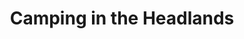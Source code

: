 ---
title: Camping in the Headlands
layout: photos
category: photos
main_image: headlands/previews/34.jpeg
tags: [hike, california, san francisco, nature, camping]
photos:
  - url: headlands/1.jpeg
    preview_url: headlands/previews/1.jpeg
    caption: This was the view just a few steps away from our campsite. The campground is super close to the city, so we literally Ubered in.
  - url: headlands/2.jpeg
    preview_url: headlands/previews/2.jpeg
    caption: We set up camp and started hiking, just as the fog rolled in.
  - url: headlands/3.jpeg
    preview_url: headlands/previews/3.jpeg
    caption: Facing one direction, things were gray...
  - url: headlands/4.jpeg
    preview_url: headlands/previews/4.jpeg
    class: photo-half
  - url: headlands/8.jpeg
    preview_url: headlands/previews/8.jpeg
    class: photo-half end
  - url: headlands/5.jpeg
    preview_url: headlands/previews/5.jpeg
    caption: ...and on the other, a lot clearer.
  - url: headlands/6.jpeg
    preview_url: headlands/previews/6.jpeg
    class: photo-half
  - url: headlands/7.jpeg
    preview_url: headlands/previews/7.jpeg
    class: photo-half end
  - url: headlands/13.jpeg
    preview_url: headlands/previews/13.jpeg
  - url: headlands/9.jpeg
    preview_url: headlands/previews/9.jpeg
    class: photo-triplet
  - url: headlands/12.jpeg
    preview_url: headlands/previews/12.jpeg
    class: photo-triplet
  - url: headlands/11.jpeg
    preview_url: headlands/previews/11.jpeg
    class: photo-triplet
  - url: headlands/14.jpeg
    preview_url: headlands/previews/14.jpeg
    caption: It was really nice to see how many people were enjoying themselves at Rodeo Beach that morning. It was a diverse crew, too.
  - url: headlands/15.jpeg
    preview_url: headlands/previews/15.jpeg
    caption: Karl, just Karl'ing around.
  - url: headlands/16.jpeg
    preview_url: headlands/previews/16.jpeg
    caption: There was a team of search and rescue volunteers training on the cliffs.
  - url: headlands/17.jpeg
    preview_url: headlands/previews/17.jpeg
  - url: headlands/18.jpeg
    preview_url: headlands/previews/18.jpeg
    class: photo-vertical
  - url: headlands/19.jpeg
    preview_url: headlands/previews/19.jpeg
    caption: Sutro.
  - url: headlands/20.jpeg
    preview_url: headlands/previews/20.jpeg
  - url: headlands/21.jpeg
    preview_url: headlands/previews/21.jpeg
    class: photo-vertical
    caption: It hadn't been raining recently, so I was very confused about the source of this stream. There was a lot of running water.
  - url: headlands/22.jpeg
    preview_url: headlands/previews/22.jpeg
    caption: Moon.
  - url: headlands/23.jpeg
    preview_url: headlands/previews/23.jpeg
  - url: headlands/24.jpeg
    preview_url: headlands/previews/24.jpeg
  - url: headlands/25.jpeg
    preview_url: headlands/previews/25.jpeg
  - url: headlands/26.jpeg
    preview_url: headlands/previews/26.jpeg
  - url: headlands/27.jpeg
    preview_url: headlands/previews/27.jpeg
  - url: headlands/28.jpeg
    preview_url: headlands/previews/28.jpeg
  - url: headlands/29.jpeg
    preview_url: headlands/previews/29.jpeg
    caption: Back at the campsite, we had very late lunch.
  - url: headlands/30.jpeg
    preview_url: headlands/previews/30.jpeg
  - url: headlands/31.jpeg
    preview_url: headlands/previews/31.jpeg
  - url: headlands/32.jpeg
    preview_url: headlands/previews/32.jpeg
    class: photo-vertical
  - url: headlands/33.jpeg
    preview_url: headlands/previews/33.jpeg
  - url: headlands/34.jpeg
    preview_url: headlands/previews/34.jpeg
    class: photo-vertical
    caption: Hannah insisted that we go to Point Bonita to see the sunset instead of heading there the next morning. It was totally worth it.
  - url: headlands/35.jpeg
    preview_url: headlands/previews/35.jpeg
  - url: headlands/36.jpeg
    preview_url: headlands/previews/36.jpeg
  - url: headlands/37.jpeg
    preview_url: headlands/previews/37.jpeg
  - url: headlands/38.jpeg
    preview_url: headlands/previews/38.jpeg
    caption: Back at the campsite, we found some friends. There was also a racoon who kept getting uncomfortably close to us, but I didn't take any photos of him. We named him Charles.
  - url: headlands/39.jpeg
    preview_url: headlands/previews/39.jpeg
    caption: The main perk of Bicentennial Campground is this view. Unfortunately, thick fog rolled in not too long after this, and the downside of being right next to the lighthouse is that when there's fog, the foghorns turn on. We slept like shit.
  - url: headlands/40.jpeg
    preview_url: headlands/previews/40.jpeg
    caption: Hannah woke up happy, though. Now it was time for the actual hike - we were walking all the way back to our apartment.
  - url: headlands/41.jpeg
    preview_url: headlands/previews/41.jpeg
    caption: We really lucked out with the weather.
  - url: headlands/42.jpeg
    preview_url: headlands/previews/42.jpeg
  - url: headlands/43.jpeg
    preview_url: headlands/previews/43.jpeg
    class: photo-half
  - url: headlands/44.jpeg
    preview_url: headlands/previews/44.jpeg
    class: photo-half end
  - url: headlands/45.jpeg
    preview_url: headlands/previews/45.jpeg
  - url: headlands/47.jpeg
    preview_url: headlands/previews/47.jpeg
    caption: We came from down there.
  - url: headlands/48.jpeg
    preview_url: headlands/previews/48.jpeg
    caption: It feels good to have your target so clearly in front of you, and seeing progress through the hike.
  - url: headlands/49.jpeg
    preview_url: headlands/previews/49.jpeg
  - url: headlands/51.jpeg
    preview_url: headlands/previews/51.jpeg
    caption: We made it to the bridge.
  - url: headlands/50.jpeg
    preview_url: headlands/previews/50.jpeg
  - url: headlands/52.jpeg
    preview_url: headlands/previews/52.jpeg
    class: photo-half
  - url: headlands/53.jpeg
    preview_url: headlands/previews/53.jpeg
    class: photo-half end
  - url: headlands/54.jpeg
    preview_url: headlands/previews/54.jpeg
    caption: Eight miles in, we made it to the Presidio and stopped for brunch. Everyone around us must have thought we were insane.
  - url: headlands/57.jpeg
    preview_url: headlands/previews/57.jpeg
    caption: A cool mural in Hayes.
  - url: headlands/55.jpeg
    preview_url: headlands/previews/55.jpeg
  - url: headlands/56.jpeg
    preview_url: headlands/previews/56.jpeg
    caption: The sun was setting by the time we made it home.
---